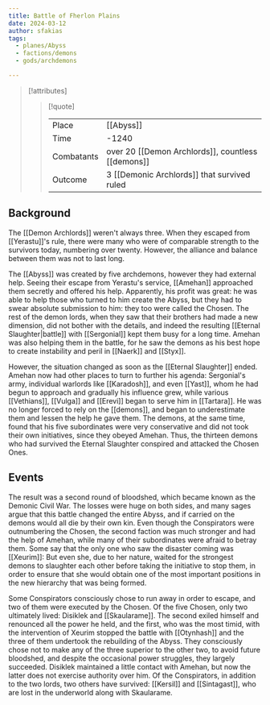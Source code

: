 ```yaml
---
title: Battle of Fherlon Plains
date: 2024-03-12
author: sfakias
tags:
  - planes/Abyss
  - factions/demons
  - gods/archdemons

---
```

> [!attributes]
> 
> > [!quote]
> >
> > | | |
> > | --- | --- |
> > | Place | [[Abyss]]|
> > | Time | -1240 |
> > | Combatants | over 20 [[Demon Archlords]], countless [[demons]] |
> > | Outcome | 3 [[Demonic Archlords]] that survived ruled |

## Background

The [[Demon Archlords]] weren't always three. When they escaped from [[Yerastu]]'s rule, there were many who were of comparable strength to the survivors today, numbering over twenty. However, the alliance and balance between them was not to last long.

The [[Abyss]] was created by five archdemons, however they had external help. Seeing their escape from Yerastu's service, [[Amehan]] approached them secretly and offered his help. Apparently, his profit was great: he was able to help those who turned to him create the Abyss, but they had to swear absolute submission to him: they too were called the Chosen. The rest of the demon lords, when they saw that their brothers had made a new dimension, did not bother with the details, and indeed the resulting [[Eternal Slaughter|battle]] with [[Sergonial]] kept them busy for a long time. Amehan was also helping them in the battle, for he saw the demons as his best hope to create instability and peril in [[Naerk]] and [[Styx]].

However, the situation changed as soon as the [[Eternal Slaughter]] ended. Amehan now had other places to turn to further his agenda: Sergonial's army, individual warlords like [[Karadosh]], and even [[Yast]], whom he had begun to approach and gradually his influence grew, while various [[Vethians]], [[Vulga]] and [[Erevi]] began to serve him in [[Tartara]]. He was no longer forced to rely on the [[demons]], and began to underestimate them and lessen the help he gave them. The demons, at the same time, found that his five subordinates were very conservative and did not took their own initiatives, since they obeyed Amehan. Thus, the thirteen demons who had survived the Eternal Slaughter conspired and attacked the Chosen Ones.

## Events

The result was a second round of bloodshed, which became known as the Demonic Civil War. The losses were huge on both sides, and many sages argue that this battle changed the entire Abyss, and if carried on the demons would all die by their own kin. Even though the Conspirators were outnumbering the Chosen, the second faction was much stronger and had the help of Amehan, while many of their subordinates were afraid to betray them. Some say that the only one who saw the disaster coming was [[Xeurim]]: But even she, due to her nature, waited for the strongest demons to slaughter each other before taking the initiative to stop them, in order to ensure that she would obtain one of the most important positions in the new hierarchy that was being formed.

Some Conspirators consciously chose to run away in order to escape, and two of them were executed by the Chosen. Of the five Chosen, only two ultimately lived: Disiklek and [[Skaularame]]. The second exiled himself and renounced all the power he held, and the first, who was the most timid, with the intervention of Xeurim stopped the battle with [[Otynhash]] and the three of them undertook the rebuilding of the Abyss. They consciously chose not to make any of the three superior to the other two, to avoid future bloodshed, and despite the occasional power struggles, they largely succeeded. Disiklek maintained a little contact with Amehan, but now the latter does not exercise authority over him. Of the Conspirators, in addition to the two lords, two others have survived: [[Kersil]] and [[Sintagast]], who are lost in the underworld along with Skaularame.